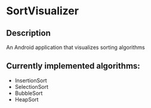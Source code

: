 # SortVisualizer
## Description
An Android application that visualizes sorting algorithms

## Currently implemented algorithms:
+ InsertionSort
+ SelectionSort
+ BubbleSort
+ HeapSort
